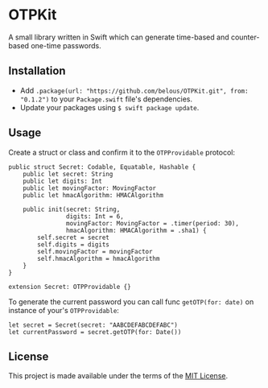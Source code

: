 # OTPKit

A small library written in Swift which can generate time-based and counter-based one-time passwords.

## Installation

- Add `.package(url: "https://github.com/belous/OTPKit.git", from: "0.1.2")` to your `Package.swift` file's dependencies.
- Update your packages using `$ swift package update`.

## Usage

Create a struct or class and confirm it to the `OTPProvidable` protocol:

```
public struct Secret: Codable, Equatable, Hashable {
    public let secret: String
    public let digits: Int
    public let movingFactor: MovingFactor
    public let hmacAlgorithm: HMACAlgorithm

    public init(secret: String,
                digits: Int = 6,
                movingFactor: MovingFactor = .timer(period: 30),
                hmacAlgorithm: HMACAlgorithm = .sha1) {
        self.secret = secret
        self.digits = digits
        self.movingFactor = movingFactor
        self.hmacAlgorithm = hmacAlgorithm
    }
}

extension Secret: OTPProvidable {}
```

To generate the current password you can call func `getOTP(for: date)` on instance of your's `OTPProvidable`:

```
let secret = Secret(secret: "AABCDEFABCDEFABC")
let currentPassword = secret.getOTP(for: Date())
```

## License

This project is made available under the terms of the [MIT License](http://opensource.org/licenses/MIT).
